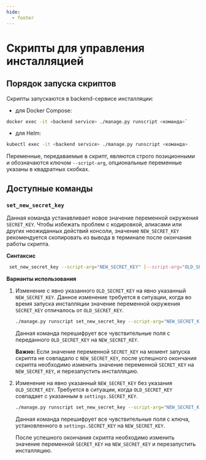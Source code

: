 ```yaml
---
hide:
  - footer
---
```


# Скрипты для управления инсталляцией

## Порядок запуска скриптов

Скрипты запускаются в backend-сервисе инсталляции:

- для Docker Compose:

``` bash
docker exec -it <backend service> ./manage.py runscript <команда>`
```

- для Helm:

``` bash
kubectl exec -it <backend service> ./manage.py runscript <команда>
```

Переменные, передаваемые в скрипт, являются строго позиционными и обозначаются ключом `--script-arg`, опциональные переменные указаны в квадратных скобках.

## Доступные команды

### `set_new_secret_key`

Данная команда устанавливает новое значение переменной окружения `SECRET_KEY`. Чтобы избежать проблем с кодировкой, алиасами или других неожиданных действий консоли, значение `NEW_SECRET_KEY` рекомендуется скопировать из вывода в терминале после окончания работы скрипта.

**Синтаксис**

```bash
 set_new_secret_key --script-arg="NEW_SECRET_KEY" [--script-arg="OLD_SECRET_KEY"]
```

**Варианты использования**

1. Изменение с явно указанного `OLD_SECRET_KEY` на явно указанный `NEW_SECRET_KEY`. Данное изменение требуется в ситуации, когда во время запуска инсталляции значение переменной окружения `SECRET_KEY` отличалось от `OLD_SECRET_KEY`.

      ```bash
      ./manage.py runscript set_new_secret_key --script-arg="NEW_SECRET_KEY" --script-arg="OLD_SECRET_KEY"
      ```

      Данная команда перешифрует все чувствительные поля с переданного `OLD_SECRET_KEY` на `NEW_SECRET_KEY`.

      **Важно:** Если значение переменной `SECRET_KEY` на момент запуска скрипта не совпадало с `NEW_SECRET_KEY`,
      после успешного окончания скрипта необходимо изменить значение переменной `SECRET_KEY` на `NEW_SECRET_KEY`,
      и перезапустить инсталляцию.

2. Изменение на явно указанный `NEW_SECRET_KEY` без указания `OLD_SECRET_KEY`. Требуется в ситуации, когда `OLD_SECRET_KEY` совпадает с указанным в `settings.SECRET_KEY`.

      ```bash
      ./manage.py runscript set_new_secret_key --script-arg="NEW_SECRET_KEY"
      ```

      Данная команда перешифрует все чувствительные поля с ключа, установленного в `settings.SECRET_KEY`
      на `NEW_SECRET_KEY`.

      После успешного окончания скрипта необходимо изменить значение переменной `SECRET_KEY` на `NEW_SECRET_KEY`
      и перезапустить инсталляцию.
